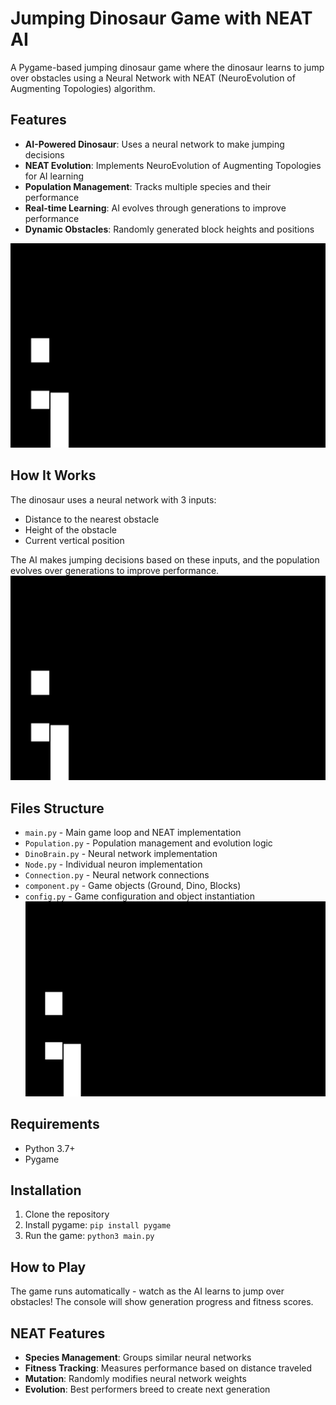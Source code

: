 # Jumping Dinosaur Game with NEAT AI

A Pygame-based jumping dinosaur game where the dinosaur learns to jump over obstacles using a Neural Network with NEAT (NeuroEvolution of Augmenting Topologies) algorithm.

## Features

- **AI-Powered Dinosaur**: Uses a neural network to make jumping decisions
- **NEAT Evolution**: Implements NeuroEvolution of Augmenting Topologies for AI learning
- **Population Management**: Tracks multiple species and their performance
- **Real-time Learning**: AI evolves through generations to improve performance
- **Dynamic Obstacles**: Randomly generated block heights and positions

![Dino Game Screenshot](Screenshot%202025-09-29%20at%2016.21.43.png)
## How It Works

The dinosaur uses a neural network with 3 inputs:
- Distance to the nearest obstacle
- Height of the obstacle
- Current vertical position

The AI makes jumping decisions based on these inputs, and the population evolves over generations to improve performance.
![Dino Game Screenshot](Screenshot%202025-09-29%20at%2016.21.43.png)
## Files Structure

- `main.py` - Main game loop and NEAT implementation
- `Population.py` - Population management and evolution logic
- `DinoBrain.py` - Neural network implementation
- `Node.py` - Individual neuron implementation
- `Connection.py` - Neural network connections
- `component.py` - Game objects (Ground, Dino, Blocks)
- `config.py` - Game configuration and object instantiation
![Dino Game Screenshot](Screenshot%202025-09-29%20at%2016.21.43.png)
## Requirements

- Python 3.7+
- Pygame

## Installation

1. Clone the repository
2. Install pygame: `pip install pygame`
3. Run the game: `python3 main.py`

## How to Play

The game runs automatically - watch as the AI learns to jump over obstacles! The console will show generation progress and fitness scores.

## NEAT Features

- **Species Management**: Groups similar neural networks
- **Fitness Tracking**: Measures performance based on distance traveled
- **Mutation**: Randomly modifies neural network weights
- **Evolution**: Best performers breed to create next generation
